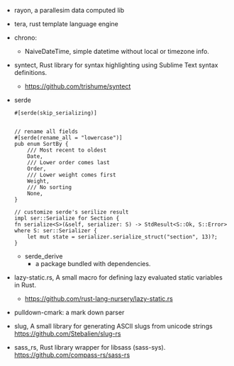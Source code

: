 
* rayon, a parallesim data computed lib
* tera, rust template language engine


* chrono:
    * NaiveDateTime,  simple datetime without local or timezone info.
* syntect, Rust library for syntax highlighting using Sublime Text syntax definitions.
    * https://github.com/trishume/syntect
* serde

    ```
    #[serde(skip_serializing)] 


    // rename all fields
    #[serde(rename_all = "lowercase")]
    pub enum SortBy {
        /// Most recent to oldest
        Date,
        /// Lower order comes last
        Order,
        /// Lower weight comes first
        Weight,
        /// No sorting
        None,
    }

    // customize serde's serilize result
    impl ser::Serialize for Section {
    fn serialize<S>(&self, serializer: S) -> StdResult<S::Ok, S::Error> where S: ser::Serializer {
        let mut state = serializer.serialize_struct("section", 13)?;
    }
    ```


    * serde_derive
        * a package bundled with dependencies.


* lazy-static.rs, A small macro for defining lazy evaluated static variables in Rust.
    * https://github.com/rust-lang-nursery/lazy-static.rs

* pulldown-cmark: a mark down parser

* slug, A small library for generating ASCII slugs from unicode strings
    https://github.com/Stebalien/slug-rs

* sass_rs, Rust library wrapper for libsass (sass-sys).
    https://github.com/compass-rs/sass-rs
